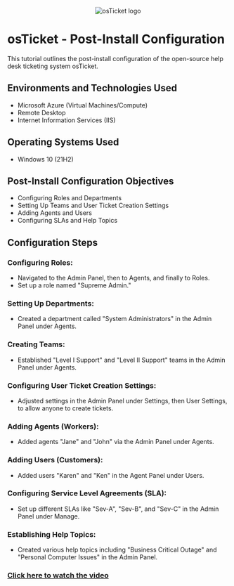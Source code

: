 <p align="center">
<img src="https://i.imgur.com/Clzj7Xs.png" alt="osTicket logo"/>
</p>

<h1>osTicket - Post-Install Configuration</h1>
This tutorial outlines the post-install configuration of the open-source help desk ticketing system osTicket.<br />

<h2>Environments and Technologies Used</h2>

- Microsoft Azure (Virtual Machines/Compute)
- Remote Desktop
- Internet Information Services (IIS)

<h2>Operating Systems Used </h2>

- Windows 10 (21H2)

<h2>Post-Install Configuration Objectives</h2>

- Configuring Roles and Departments
- Setting Up Teams and User Ticket Creation Settings
- Adding Agents and Users
- Configuring SLAs and Help Topics

<h2>Configuration Steps</h2>

<h3>Configuring Roles:</h3>
<ul>
    <li>Navigated to the Admin Panel, then to Agents, and finally to Roles.</li>
    <li>Set up a role named "Supreme Admin."</li>
</ul>

<h3>Setting Up Departments:</h3>
<ul>
    <li>Created a department called "System Administrators" in the Admin Panel under Agents.</li>
</ul>

<h3>Creating Teams:</h3>
<ul>
    <li>Established "Level I Support" and "Level II Support" teams in the Admin Panel under Agents.</li>
</ul>

<h3>Configuring User Ticket Creation Settings:</h3>
<ul>
    <li>Adjusted settings in the Admin Panel under Settings, then User Settings, to allow anyone to create tickets.</li>
</ul>

<h3>Adding Agents (Workers):</h3>
<ul>
    <li>Added agents "Jane" and "John" via the Admin Panel under Agents.</li>
</ul>

<h3>Adding Users (Customers):</h3>
<ul>
    <li>Added users "Karen" and "Ken" in the Agent Panel under Users.</li>
</ul>

<h3>Configuring Service Level Agreements (SLA):</h3>
<ul>
    <li>Set up different SLAs like "Sev-A", "Sev-B", and "Sev-C" in the Admin Panel under Manage.</li>
</ul>

<h3>Establishing Help Topics:</h3>
<ul>
    <li>Created various help topics including "Business Critical Outage" and "Personal Computer Issues" in the Admin Panel.</li>
</ul>

<a href="https://vimeo.com/896947998?share=copy">
    <h3>Click here to watch the video</h3>
</a>
<!-- Footer or additional notes -->
